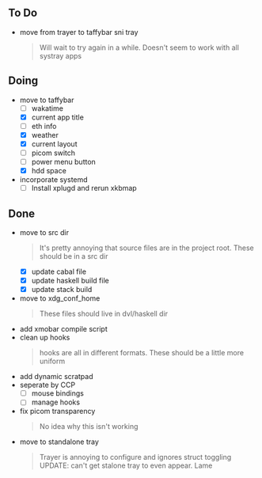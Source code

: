 ## To Do

- move from trayer to taffybar sni tray
  > Will wait to try again in a while. Doesn't seem to work with all systray apps

## Doing

- move to taffybar
  * [ ] wakatime
  * [x] current app title
  * [ ] eth info
  * [x] weather
  * [x] current layout
  * [ ] picom switch
  * [ ] power menu button
  * [x] hdd space
- incorporate systemd
  * [ ] Install xplugd and rerun xkbmap

## Done

- move to src dir
  > It's pretty annoying that source files are in the project root. These should be in a src dir
  * [x] update cabal file
  * [x] update haskell build file
  * [x] update stack build
- move to xdg_conf_home
  > These files should live in dvl/haskell dir
- add xmobar compile script
- clean up hooks
  > hooks are all in different formats. These should be a little more uniform
- add dynamic scratpad
- seperate by CCP
  * [ ] mouse bindings
  * [ ] manage hooks
- fix picom transparency
  > No idea why this isn't working
- move to standalone tray
  > Trayer is annoying to configure and ignores struct toggling
  > UPDATE: can't get stalone tray to even appear. Lame
